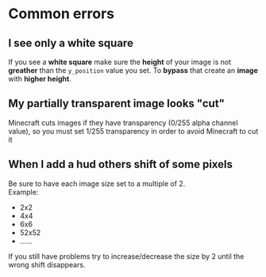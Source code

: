 # Common errors

## I see only a white square

If you see a **white square** make sure the **height** of your image is not **greather** than the `y_position` value you set. To **bypass** that create an **image** with **higher height**.

## My partially transparent image looks "cut"

Minecraft cuts images if they have transparency \(0/255 alpha channel value\), so you must set 1/255 transparency in order to avoid Minecraft to cut it

## When I add a hud others shift of some pixels

Be sure to have each image size set to a multiple of 2.  
Example:  
- 2x2  
- 4x4  
- 6x6  
- 52x52  
- ......  


If you still have problems try to increase/decrease the size by 2 until the wrong shift disappears.  



